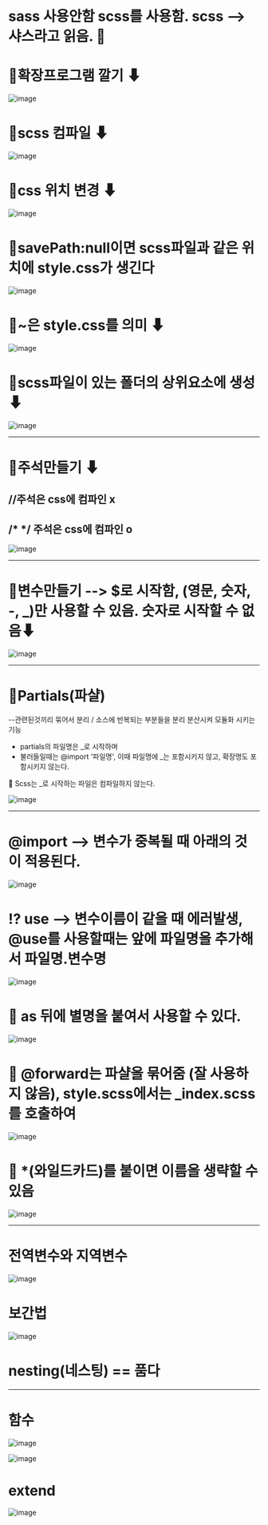 # sass 사용안함 scss를 사용함. scss --> 샤스라고 읽음. 🍍

# 🍻확장프로그램 깔기 ⬇ 

![image](https://github.com/myunzzhang/sass/assets/129017008/a8fbc53e-ac44-45ef-8f8b-f09ba5a20511)


# 🍻scss 컴파일 ⬇

![image](https://github.com/myunzzhang/sass/assets/129017008/76232ffa-03d1-4bd1-b446-bd06478964f9)


# 🍻css 위치 변경 ⬇

![image](https://github.com/myunzzhang/sass/assets/129017008/fb1c48dd-6a2d-40f1-aa69-2b7d49a7fe59)


# 🍻savePath:null이면 scss파일과 같은 위치에 style.css가 생긴다

![image](https://github.com/myunzzhang/sass/assets/129017008/76dacc50-50d5-4bba-a905-9bcc2ed2f848)


# 🍻~은 style.css를 의미 ⬇

![image](https://github.com/myunzzhang/sass/assets/129017008/79205e7e-3faf-445a-bf77-abd05948e518)


# 🍻scss파일이 있는 폴더의 상위요소에 생성 ⬇

![image](https://github.com/myunzzhang/sass/assets/129017008/46016930-7fd0-4d5f-990f-da456e7178e3)




--------------------------------------------------------------------------




# 🍻주석만들기 ⬇
## //주석은 css에 컴파인 x
##  /* */ 주석은 css에 컴파인 o

![image](https://github.com/myunzzhang/sass/assets/129017008/e4a76bd7-75b3-4181-bc7c-0bbf693fd731)




--------------------------------------------------------------------------




# 🍻변수만들기 --> $로 시작함, (영문, 숫자, -, _)만 사용할 수 있음. 숫자로 시작할 수 없음⬇

![image](https://github.com/myunzzhang/sass/assets/129017008/8f09d322-0f59-4faf-892d-3c25399a3d27)




--------------------------------------------------------------------------




# 🍻Partials(파샬)
--관련된것끼리 묶어서 분리 / 소스에 반복되는 부분들을 분리 분산시켜 모듈화 시키는 기능 

  * partials의 파일명은 _로 시작하며
  * 불러들일때는 @import '파일명',  이때 파일명에 _는 포함시키지 않고, 확장명도 포함시키지 않는다. 

💢 Scss는 _로 시작하는 파일은 컴파일하지 않는다.

![image](https://github.com/myunzzhang/sass/assets/129017008/a605d617-371b-4aca-93e0-cd738dce866d)




--------------------------------------------------------------------------




# @import --> 변수가 중복될 때 아래의 것이 적용된다. 

![image](https://github.com/myunzzhang/sass/assets/129017008/626659e6-2c30-4680-82d4-bf3bb8c94465)



# ⁉️ use --> 변수이름이 같을 때 에러발생, @use를 사용할때는 앞에 파일명을 추가해서 파일명.변수명

![image](https://github.com/myunzzhang/sass/assets/129017008/5e382de7-cde3-42cd-b4ae-e64148ccbcc2)


# 🦖 as 뒤에 별명을 붙여서 사용할 수 있다.

![image](https://github.com/myunzzhang/sass/assets/129017008/00b193ab-3b94-466e-9c72-9b5d35e347af)

 
# 🍳 @forward는 파샬을 묶어줌 (잘 사용하지 않음), style.scss에서는 _index.scss를 호출하여 

![image](https://github.com/myunzzhang/sass/assets/129017008/e4d9dee8-8a0a-47ca-81fd-29ee57f33373)


# 🍻 *(와일드카드)를 붙이면 이름을 생략할 수 있음

![image](https://github.com/myunzzhang/sass/assets/129017008/16105c52-9bc0-4887-9e85-2e20c9293184)


--------------------------------------------------------------

# 전역변수와 지역변수

![image](https://github.com/myunzzhang/sass/assets/129017008/c0d0a05e-8225-4b50-9470-1c84a2c25978)

# 보간법

![image](https://github.com/myunzzhang/sass/assets/129017008/b8637522-ce4b-4cd9-b5de-a09706664bbe)

# nesting(네스팅) == 품다


--------------------------------------------------------------------


# 함수 

![image](https://github.com/myunzzhang/sass/assets/129017008/36ce1402-aee4-429a-b4c7-bc1e26daf3aa)

![image](https://github.com/myunzzhang/sass/assets/129017008/6d315b8d-88c1-49c0-8ea8-9a089d542547)

# extend

![image](https://github.com/myunzzhang/sass/assets/129017008/a75d5712-afd8-418b-b5e5-5cc569b5ae66)



